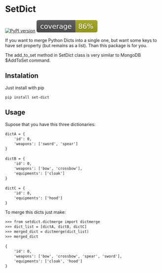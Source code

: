 # SetDict
[![PyPI version](https://badge.fury.io/py/set-dict.svg)](https://badge.fury.io/py/set-dict)
![Test Coverage](coverage.svg)

If you want to merge Python Dicts into a single one, but want some keys to have set property (but remains as a list). Than this package is for you.

The add_to_set method in SetDict class is very similar to MongoDB $AddToSet command.

## Instalation

Just install with pip
```
pip install set-dict
```

## Usage

Supose that you have this three dictionaries:
```
dictA = {
    'id': 0,
    'weapons': ['sword', 'spear']
}

dictB = {
    'id': 0,
    'weapons': ['bow', 'crossbow'],
    'equipments': ['cloak']
}

dictC = {
    'id': 0,
    'equipments': ['hood']
}
```

To merge this dicts just make:

```
>>> from setdict.dictmerge import dictmerge
>>> dict_list = [dictA, dictB, dictC]
>>> merged_dict = dictmerge(dict_list)
>>> merged_dict

{
    'id': 0,
    'weapons': ['bow', 'crossbow', 'spear', 'sword'],
    'equipments': ['cloak', 'hood']
}

```




